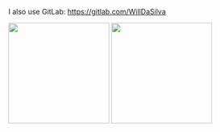 I also use GitLab: https://gitlab.com/WillDaSilva

<div>
  <img height="200em" src="https://github-readme-stats-willdasilva.vercel.app/api?username=WillDaSilva&show_icons=true&theme=github_dark_dimmed&count_private=true&hide_rank=true&include_all_commits=true&hide=stars"/>
  <img height="200em" src="https://github-readme-stats-willdasilva.vercel.app/api/top-langs/?username=WillDaSilva&layout=compact&show_icons=true&theme=github_dark_dimmed"/>
</div>

